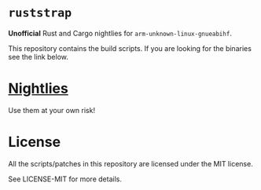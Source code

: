 # `ruststrap`

**Unofficial** Rust and Cargo nightlies for `arm-unknown-linux-gnueabihf`.

This repository contains the build scripts. If you are looking for the binaries
see the link below.

# [Nightlies]

Use them at your own risk!

# License

All the scripts/patches in this repository are licensed under the MIT license.

See LICENSE-MIT for more details.

[Nightlies]: https://www.dropbox.com/sh/qfbt03ys2qkhsxs/AACxFoD1OrxDXURzj5wX0IYUa?dl=0
